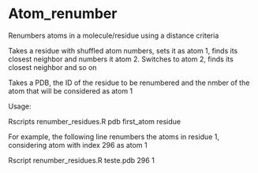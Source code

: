 # Atom_renumber
Renumbers atoms in a molecule/residue using a distance criteria

Takes a residue with shuffled atom numbers, sets it as atom 1, finds its closest neighbor and numbers it atom 2. Switches to atom 2, finds its closest neighbor and so on

Takes a PDB, the ID of the residue to be renumbered and the nmber of the atom that will be considered as atom 1

Usage:

Rscripts renumber_residues.R pdb first_atom residue

For example, the following line renumbers the atoms in residue 1, considering atom with index 296 as atom 1

Rscript renumber_residues.R teste.pdb 296 1
